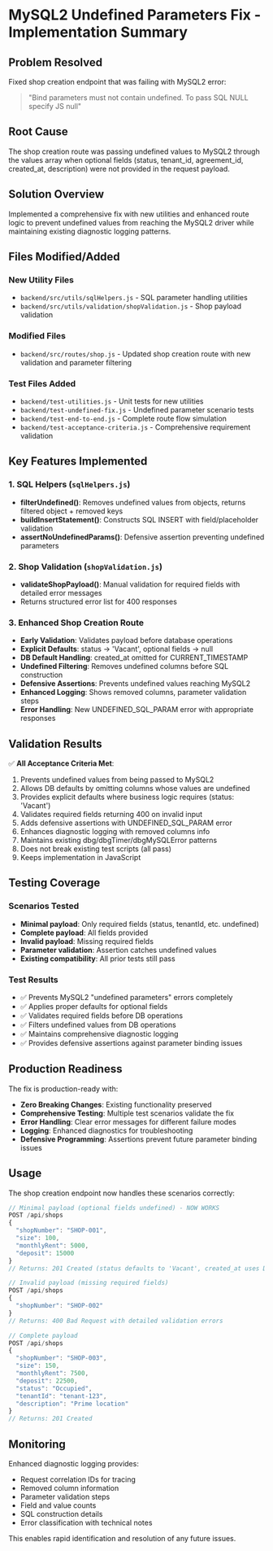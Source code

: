 # MySQL2 Undefined Parameters Fix - Implementation Summary

## Problem Resolved
Fixed shop creation endpoint that was failing with MySQL2 error:
> "Bind parameters must not contain undefined. To pass SQL NULL specify JS null"

## Root Cause
The shop creation route was passing undefined values to MySQL2 through the values array when optional fields (status, tenant_id, agreement_id, created_at, description) were not provided in the request payload.

## Solution Overview
Implemented a comprehensive fix with new utilities and enhanced route logic to prevent undefined values from reaching the MySQL2 driver while maintaining existing diagnostic logging patterns.

## Files Modified/Added

### New Utility Files
- `backend/src/utils/sqlHelpers.js` - SQL parameter handling utilities
- `backend/src/utils/validation/shopValidation.js` - Shop payload validation

### Modified Files  
- `backend/src/routes/shop.js` - Updated shop creation route with new validation and parameter filtering

### Test Files Added
- `backend/test-utilities.js` - Unit tests for new utilities
- `backend/test-undefined-fix.js` - Undefined parameter scenario tests
- `backend/test-end-to-end.js` - Complete route flow simulation
- `backend/test-acceptance-criteria.js` - Comprehensive requirement validation

## Key Features Implemented

### 1. SQL Helpers (`sqlHelpers.js`)
- **filterUndefined()**: Removes undefined values from objects, returns filtered object + removed keys
- **buildInsertStatement()**: Constructs SQL INSERT with field/placeholder validation  
- **assertNoUndefinedParams()**: Defensive assertion preventing undefined parameters

### 2. Shop Validation (`shopValidation.js`)
- **validateShopPayload()**: Manual validation for required fields with detailed error messages
- Returns structured error list for 400 responses

### 3. Enhanced Shop Creation Route
- **Early Validation**: Validates payload before database operations
- **Explicit Defaults**: status → 'Vacant', optional fields → null
- **DB Default Handling**: created_at omitted for CURRENT_TIMESTAMP
- **Undefined Filtering**: Removes undefined columns before SQL construction
- **Defensive Assertions**: Prevents undefined values reaching MySQL2
- **Enhanced Logging**: Shows removed columns, parameter validation steps
- **Error Handling**: New UNDEFINED_SQL_PARAM error with appropriate responses

## Validation Results

✅ **All Acceptance Criteria Met**:
1. Prevents undefined values from being passed to MySQL2
2. Allows DB defaults by omitting columns whose values are undefined  
3. Provides explicit defaults where business logic requires (status: 'Vacant')
4. Validates required fields returning 400 on invalid input
5. Adds defensive assertions with UNDEFINED_SQL_PARAM error
6. Enhances diagnostic logging with removed columns info
7. Maintains existing dbg/dbgTimer/dbgMySQLError patterns
8. Does not break existing test scripts (all pass)
9. Keeps implementation in JavaScript

## Testing Coverage

### Scenarios Tested
- **Minimal payload**: Only required fields (status, tenantId, etc. undefined)
- **Complete payload**: All fields provided
- **Invalid payload**: Missing required fields
- **Parameter validation**: Assertion catches undefined values
- **Existing compatibility**: All prior tests still pass

### Test Results
- ✅ Prevents MySQL2 "undefined parameters" errors completely
- ✅ Applies proper defaults for optional fields  
- ✅ Validates required fields before DB operations
- ✅ Filters undefined values from DB operations
- ✅ Maintains comprehensive diagnostic logging
- ✅ Provides defensive assertions against parameter binding issues

## Production Readiness

The fix is production-ready with:
- **Zero Breaking Changes**: Existing functionality preserved
- **Comprehensive Testing**: Multiple test scenarios validate the fix
- **Error Handling**: Clear error messages for different failure modes  
- **Logging**: Enhanced diagnostics for troubleshooting
- **Defensive Programming**: Assertions prevent future parameter binding issues

## Usage

The shop creation endpoint now handles these scenarios correctly:

```javascript
// Minimal payload (optional fields undefined) - NOW WORKS
POST /api/shops
{
  "shopNumber": "SHOP-001", 
  "size": 100,
  "monthlyRent": 5000,
  "deposit": 15000
}
// Returns: 201 Created (status defaults to 'Vacant', created_at uses DB default)

// Invalid payload (missing required fields)
POST /api/shops  
{
  "shopNumber": "SHOP-002"
}
// Returns: 400 Bad Request with detailed validation errors

// Complete payload
POST /api/shops
{
  "shopNumber": "SHOP-003",
  "size": 150, 
  "monthlyRent": 7500,
  "deposit": 22500,
  "status": "Occupied",
  "tenantId": "tenant-123",
  "description": "Prime location"
}
// Returns: 201 Created
```

## Monitoring

Enhanced diagnostic logging provides:
- Request correlation IDs for tracing
- Removed column information  
- Parameter validation steps
- Field and value counts
- SQL construction details
- Error classification with technical notes

This enables rapid identification and resolution of any future issues.